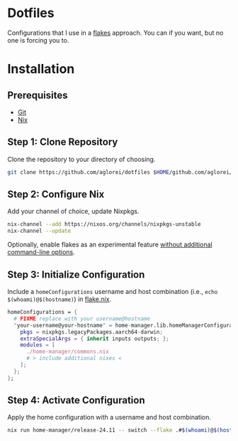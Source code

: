 # Dotfiles
Configurations that I use in a [flakes](https://wiki.nixos.org/wiki/Flakes) approach. You can if you want, but no one is forcing you to.

# Installation

## Prerequisites
- [Git](https://git-scm.com/book/en/v2/Getting-Started-Installing-Git)
- [Nix](https://nix.dev/install-nix)

## Step 1: Clone Repository
Clone the repository to your directory of choosing.
```sh
git clone https://github.com/aglorei/dotfiles $HOME/github.com/aglorei/dotfiles
```
## Step 2: Configure Nix
Add your channel of choice, update Nixpkgs.
```sh
nix-channel --add https://nixos.org/channels/nixpkgs-unstable
nix-channel --update
```
Optionally, enable flakes as an experimental feature [without additional command-line options](https://wiki.nixos.org/wiki/Flakes#Other_Distros,_without_Home-Manager).

## Step 3: Initialize Configuration
Include a `homeConfigurations` username and host combination (i.e., `echo $(whoami)@$(hostname)`) in [flake.nix](./flake.nix).
```nix
homeConfigurations = {
  # FIXME replace with your username@hostname
  "your-username@your-hostname" = home-manager.lib.homeManagerConfiguration {
    pkgs = nixpkgs.legacyPackages.aarch64-darwin;
    extraSpecialArgs = { inherit inputs outputs; };
    modules = [
      ./home-manager/commons.nix
      # > include additional nixes <
    ];
  };
};
```

## Step 4: Activate Configuration
Apply the home configuration with a username and host combination.
```sh
nix run home-manager/release-24.11 -- switch --flake .#$(whoami)@$(hostname)
```
